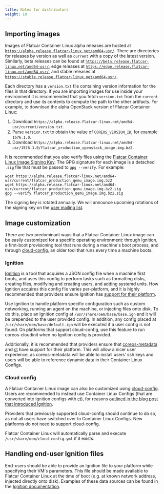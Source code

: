```yaml
---
title: Notes for distributors
weight: 10
---
```


## Importing images

Images of Flatcar Container Linux alpha releases are hosted at [`https://alpha.release.flatcar-linux.net/amd64-usr/`][alpha-bucket]. There are directories for releases by version as well as `current` with a copy of the latest version. Similarly, beta releases can be found at [`https://beta.release.flatcar-linux.net/amd64-usr/`][beta-bucket], edge releases at [`https://edge.release.flatcar-linux.net/amd64-usr/`][edge-bucket], and stable releases at [`https://stable.release.flatcar-linux.net/amd64-usr/`][stable-bucket].

Each directory has a `version.txt` file containing version information for the files in that directory. If you are importing images for use inside your environment it is recommended that you fetch `version.txt` from the `current` directory and use its contents to compute the path to the other artifacts. For example, to download the alpha OpenStack version of Flatcar Container Linux:

1. Download `https://alpha.release.flatcar-linux.net/amd64-usr/current/version.txt`.
2. Parse `version.txt` to obtain the value of `COREOS_VERSION_ID`, for example `1576.1.0`.
3. Download `https://alpha.release.flatcar-linux.net/amd64-usr/1576.1.0/flatcar_production_openstack_image.img.bz2`.

It is recommended that you also verify files using the [Flatcar Container Linux Image Signing Key][signing-key]. The GPG signature for each image is a detached `.sig` file that must be passed to `gpg --verify`. For example:

```shell
wget https://alpha.release.flatcar-linux.net/amd64-usr/current/flatcar_production_qemu_image.img.bz2
wget https://alpha.release.flatcar-linux.net/amd64-usr/current/flatcar_production_qemu_image.img.bz2.sig
gpg --verify flatcar_production_qemu_image.img.bz2.sig
```

The signing key is rotated annually. We will announce upcoming rotations of the signing key on the [user mailing list][flatcar-user].

[alpha-bucket]: https://alpha.release.flatcar-linux.net/amd64-usr/
[beta-bucket]: https://beta.release.flatcar-linux.net/amd64-usr/
[edge-bucket]: https://edge.release.flatcar-linux.net/amd64-usr/
[stable-bucket]: https://stable.release.flatcar-linux.net/amd64-usr/
[signing-key]: https://www.flatcar-linux.org/security/image-signing-key/
[flatcar-user]: https://groups.google.com/forum/#!forum/flatcar-linux-user

## Image customization

There are two predominant ways that a Flatcar Container Linux image can be easily customized for a specific operating environment: through Ignition, a first-boot provisioning tool that runs during a machine's boot process, and through [cloud-config](https://github.com/flatcar-linux/coreos-cloudinit/blob/master/Documentation/cloud-config), an older tool that runs every time a machine boots.

### Ignition

[Ignition][ignition] is a tool that acquires a JSON config file when a machine first boots, and uses this config to perform tasks such as formatting disks, creating files, modifying and creating users, and adding systemd units. How Ignition acquires this config file varies per-platform, and it is highly recommended that providers ensure Ignition has [support for their platform][ign-platforms].

Use Ignition to handle platform specific configuration such as custom networking, running an agent on the machine, or injecting files onto disk. To do this, place an Ignition config at `/usr/share/oem/base/base.ign` and it will be prepended to the user provided config. In addition, any config placed at `/usr/share/oem/base/default.ign` will be executed if a user config is not found. On platforms that support cloud-config, use this feature to run coreos-cloudinit when no Ignition config is provided.

Additionally, it is recommended that providers ensure that [coreos-metadata][coreos-metadata] and [ct][ct] have support for their platform. This will allow a nicer user experience, as coreos-metadata will be able to install users' ssh keys and users will be able to reference dynamic data in their Container Linux Configs.

[ignition]: https://coreos.com/blog/introducing-ignition.html
[ign-platforms]: https://github.com/flatcar-linux/ignition/blob/master/doc/supported-platforms
[coreos-metadata]: https://github.com/flatcar-linux/coreos-metadata/
[ct]: https://github.com/coreos/container-linux-config-transpiler

### Cloud config

A Flatcar Container Linux image can also be customized using [cloud-config](https://github.com/flatcar-linux/coreos-cloudinit/blob/master/Documentation/cloud-config). Users are recommended to instead use Container Linux Configs (that are converted into Ignition configs with [ct][ct]), for reasons [outlined in the blog post that introduced Ignition][ignition].

Providers that previously supported cloud-config should continue to do so, as not all users have switched over to Container Linux Configs. New platforms do not need to support cloud-config.

Flatcar Container Linux will automatically parse and execute `/usr/share/oem/cloud-config.yml` if it exists.

## Handling end-user Ignition files

End-users should be able to provide an Ignition file to your platform while specifying their VM's parameters. This file should be made available to Flatcar Container Linux at the time of boot (e.g. at known network address, injected directly onto disk). Examples of these data sources can be found in the [Ignition documentation][providers].

[providers]: https://github.com/flatcar-linux/ignition/blob/master/doc/supported-platforms
